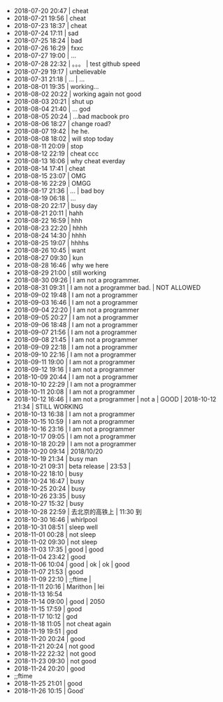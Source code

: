 - 2018-07-20 20:47 |  cheat
- 2018-07-21 19:56 | cheat
- 2018-07-23 18:37 | cheat
- 2018-07-24 17:11  | sad
- 2018-07-25 18:24 | bad
- 2018-07-26 16:29 | fxxc
- 2018-07-27 19:00 | ...
- 2018-07-28 22:32 | 。。。 | test github speed
- 2018-07-29 19:17 | unbelievable
- 2018-07-31 21:18 | ... | ...
- 2018-08-01 19:35 | working...
- 2018-08-02 20:22 | working again not good 
- 2018-08-03 20:21 | shut up
- 2018-08-04 21:40 | ... god
- 2018-08-05 20:24 | ...bad macbook pro
- 2018-08-06 18:27 | change road?
- 2018-08-07 19:42 | he he.
- 2018-08-08 18:02 | will stop today
- 2018-08-11 20:09 | stop 
- 2018-08-12 22:19 | cheat ccc
- 2018-08-13 16:06 | why cheat everday
- 2018-08-14 17:41 | cheat 
- 2018-08-15 23:07 | OMG
- 2018-08-16 22:29 | OMGG
- 2018-08-17 21:36 | ... | bad boy
- 2018-08-19 06:18 | ...
- 2018-08-20 22:17 | busy day 
- 2018-08-21 20:11 | hahh
- 2018-08-22 16:59 | hhh
- 2018-08-23 22:20 | hhhh
- 2018-08-24 14:30 | hhhh
- 2018-08-25 19:07 | hhhhs
- 2018-08-26 10:45 | want 
- 2018-08-27 09:30 | kun
- 2018-08-28 16:46 | why we here
- 2018-08-29 21:00 | still working
- 2018-08-30 09:26 | I am not a programmer.
- 2018-08-31 09:31 | I am not a programmer bad. | NOT ALLOWED
- 2018-09-02 19:48 | I am not a programmer
- 2018-09-03 16:46 | I am not a programmer 
- 2018-09-04 22:20 | I am not a programmer
- 2018-09-05 20:27 | I am not a programmer
- 2018-09-06 18:48 | I am not a programmer
- 2018-09-07 21:56 | I am not a programmer
- 2018-09-08 21:45 | I am not a programmer
- 2018-09-09 22:18 | I am not a programmer
- 2018-09-10 22:16 | I am not a programmer
- 2018-09-11 19:00 | I am not a programmer
- 2018-09-12 19:16 | I am not a programmer
- 2018-10-09 20:44 | I am not a programmer
- 2018-10-10 22:29 | I am not a programmer
- 2018-10-11 20:08 | I am not a programmer
- 2018-10-12 16:46 | I am not a programmer | not a  | GOOD | 2018-10-12 21:34 | STILL WORKING 
- 2018-10-13 16:38 | I am not a programmer
- 2018-10-15 10:59 | I am not a programmer
- 2018-10-16 23:16 | I am not a programmer
- 2018-10-17 09:05 | I am not a programmer
- 2018-10-18 20:29 | I am not a programmer
- 2018-10-20 09:14 | 2018/10/20
- 2018-10-19 21:34 | busy man
- 2018-10-21 09:31 | beta release | 23:53 | 
- 2018-10-22 18:10 | busy
- 2018-10-24 16:47 | busy
- 2018-10-25 20:24 | busy
- 2018-10-26 23:35 | busy
- 2018-10-27 15:32 | busy
- 2018-10-28 22:59 | 去北京的高铁上 | 11:30 到
- 2018-10-30 16:46 | whirlpool 
- 2018-10-31 08:51 | sleep well 
- 2018-11-01 00:28 | not sleep
- 2018-11-02 09:30 | not sleep
- 2018-11-03 17:35 | good | good
- 2018-11-04 23:42 | good
- 2018-11-06 10:04 | good | ok | ok | good
- 2018-11-07 21:53 | good
- 2018-11-09 22:10 | ;;ftime | 
- 2018-11-11 20:16 | Marithon | lei
- 2018-11-13 16:54
- 2018-11-14 09:00 | good | 2050
- 2018-11-15 17:59 | good
- 2018-11-17 10:12 | god
- 2018-11-18 11:05 | not cheat again
- 2018-11-19 19:51 | god
- 2018-11-20 20:24 | good
- 2018-11-21 20:24 | not good
- 2018-11-22 22:32 | not good
- 2018-11-23 09:30 | not good
- 2018-11-24 20:20 | good
- ;;ftime 
- 2018-11-25 21:01 | good
- 2018-11-26 10:15 | Good`
